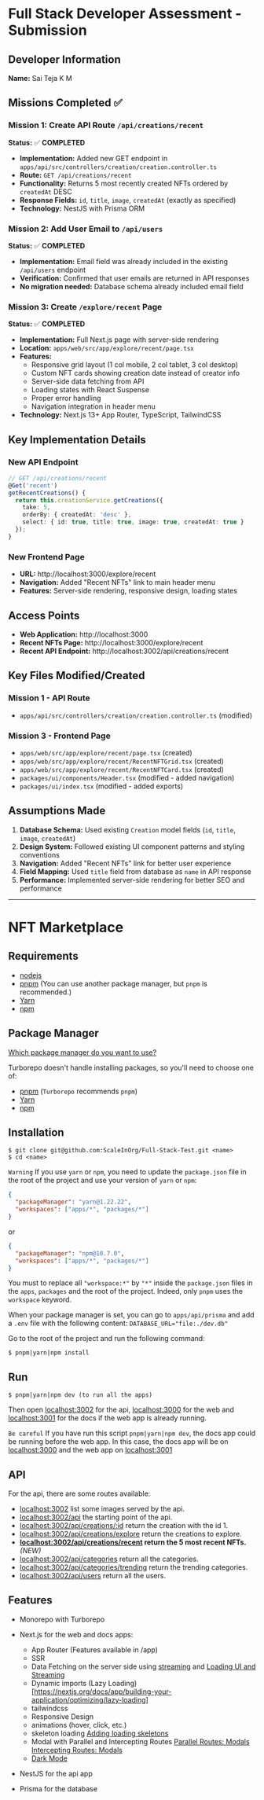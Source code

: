 # Full Stack Developer Assessment - Submission

## Developer Information
**Name:** Sai Teja K M

## Missions Completed ✅

### Mission 1: Create API Route `/api/creations/recent`
**Status:** ✅ **COMPLETED**

- **Implementation:** Added new GET endpoint in `apps/api/src/controllers/creation/creation.controller.ts`
- **Route:** `GET /api/creations/recent`
- **Functionality:** Returns 5 most recently created NFTs ordered by `createdAt` DESC
- **Response Fields:** `id`, `title`, `image`, `createdAt` (exactly as specified)
- **Technology:** NestJS with Prisma ORM

### Mission 2: Add User Email to `/api/users`
**Status:** ✅ **COMPLETED**

- **Implementation:** Email field was already included in the existing `/api/users` endpoint
- **Verification:** Confirmed that user emails are returned in API responses
- **No migration needed:** Database schema already included email field

### Mission 3: Create `/explore/recent` Page
**Status:** ✅ **COMPLETED**

- **Implementation:** Full Next.js page with server-side rendering
- **Location:** `apps/web/src/app/explore/recent/page.tsx`
- **Features:**
  - Responsive grid layout (1 col mobile, 2 col tablet, 3 col desktop)
  - Custom NFT cards showing creation date instead of creator info
  - Server-side data fetching from API
  - Loading states with React Suspense
  - Proper error handling
  - Navigation integration in header menu
- **Technology:** Next.js 13+ App Router, TypeScript, TailwindCSS

## Key Implementation Details

### New API Endpoint
```typescript
// GET /api/creations/recent
@Get('recent')
getRecentCreations() {
  return this.creationService.getCreations({
    take: 5,
    orderBy: { createdAt: 'desc' },
    select: { id: true, title: true, image: true, createdAt: true }
  });
}
```

### New Frontend Page
- **URL:** http://localhost:3000/explore/recent
- **Navigation:** Added "Recent NFTs" link to main header menu
- **Features:** Server-side rendering, responsive design, loading states

## Access Points
- **Web Application:** http://localhost:3000
- **Recent NFTs Page:** http://localhost:3000/explore/recent
- **Recent API Endpoint:** http://localhost:3002/api/creations/recent

## Key Files Modified/Created

### Mission 1 - API Route
- `apps/api/src/controllers/creation/creation.controller.ts` (modified)

### Mission 3 - Frontend Page
- `apps/web/src/app/explore/recent/page.tsx` (created)
- `apps/web/src/app/explore/recent/RecentNFTGrid.tsx` (created)
- `apps/web/src/app/explore/recent/RecentNFTCard.tsx` (created)
- `packages/ui/components/Header.tsx` (modified - added navigation)
- `packages/ui/index.tsx` (modified - added exports)

## Assumptions Made

1. **Database Schema:** Used existing `Creation` model fields (`id`, `title`, `image`, `createdAt`)
2. **Design System:** Followed existing UI component patterns and styling conventions
3. **Navigation:** Added "Recent NFTs" link for better user experience
4. **Field Mapping:** Used `title` field from database as `name` in API response
5. **Performance:** Implemented server-side rendering for better SEO and performance

---

# NFT Marketplace

## Requirements

- [nodejs](http://nodejs.org/)
- [pnpm](https://pnpm.io/) (You can use another package manager, but `pnpm` is recommended.)
- [Yarn](https://yarnpkg.com/)
- [npm](https://www.npmjs.com/)

## Package Manager

[Which package manager do you want to use?](https://turbo.build/repo/docs/getting-started/create-new#which-package-manager-do-you-want-to-use)

Turborepo doesn't handle installing packages, so you'll need to choose one of:

- [pnpm](https://pnpm.io/) (`Turborepo` recommends `pnpm`)
- [Yarn](https://yarnpkg.com/)
- [npm](https://www.npmjs.com/)

## Installation

```shell
$ git clone git@github.com:ScaleInOrg/Full-Stack-Test.git <name>
$ cd <name>
```

`Warning` If you use `yarn` or `npm`, you need to update the `package.json` file in the root of the project and use your version of `yarn` or `npm`:

```json
{
  "packageManager": "yarn@1.22.22",
  "workspaces": ["apps/*", "packages/*"]
}
```

or

```json
{
  "packageManager": "npm@10.7.0",
  "workspaces": ["apps/*", "packages/*"]
}
```

You must to replace all `"workspace:*"` by `"*"` inside the `package.json` files in the `apps`, `packages` and the root of the project. Indeed, only `pnpm` uses the `workspace` keyword.

When your package manager is set, you can go to `apps/api/prisma` and add a `.env` file with the following content: `DATABASE_URL="file:./dev.db"`

Go to the root of the project and run the following command:

```shell
$ pnpm|yarn|npm install
```

## Run

```shell
$ pnpm|yarn|npm dev (to run all the apps)
```

Then open [localhost:3002](http://localhost:3002/) for the api, [localhost:3000](http://localhost:3000/) for the web and [localhost:3001](http://localhost:3001/) for the docs if the web app is already running.

`Be careful`
If you have run this script `pnpm|yarn|npm dev`, the docs app could be running before the web app. In this case, the docs app will be on [localhost:3000](http://localhost:3000/) and the web app on [localhost:3001](http://localhost:3001/)

## API

For the api, there are some routes available:

- [localhost:3002](http://localhost:3002/) list some images served by the api.
- [localhost:3002/api](http://localhost:3002/api) the starting point of the api.
- [localhost:3002/api/creations/:id](http://localhost:3002/api/creations/1) return the creation with the id 1.
- [localhost:3002/api/creations/explore](http://localhost:3002/api/creations/explore) return the creations to explore.
- **[localhost:3002/api/creations/recent](http://localhost:3002/api/creations/recent) return the 5 most recent NFTs.** *(NEW)*
- [localhost:3002/api/categories](http://localhost:3002/api/categories) return all the categories.
- [localhost:3002/api/categories/trending](http://localhost:3002/api/categories/trending) return the trending categories.
- [localhost:3002/api/users](http://localhost:3002/api/users) return all the users.

## Features

- Monorepo with Turborepo
- Next.js for the web and docs apps:

  - App Router (Features available in /app)
  - SSR
  - Data Fetching on the server side using [streaming](https://nextjs.org/docs/app/building-your-application/data-fetching/patterns#streaming) and [Loading UI and Streaming](https://nextjs.org/docs/app/building-your-application/routing/loading-ui-and-streaming)
  - Dynamic imports (Lazy Loading)[https://nextjs.org/docs/app/building-your-application/optimizing/lazy-loading]
  - tailwindcss
  - Responsive Design
  - animations (hover, click, etc.)
  - skeleton loading [Adding loading skeletons](https://nextjs.org/learn/dashboard-app/streaming#adding-loading-skeletons)
  - Modal with Parallel and Intercepting Routes [Parallel Routes: Modals](https://nextjs.org/docs/app/building-your-application/routing/parallel-routes#modals) [Intercepting Routes: Modals](https://nextjs.org/docs/app/building-your-application/routing/intercepting-routes#modals)
  - [Dark Mode](https://tailwindcss.com/docs/dark-mode)

- NestJS for the api app
- Prisma for the database
